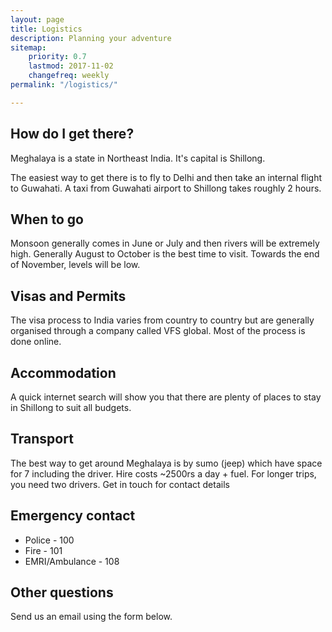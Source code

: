 ```yaml
---
layout: page
title: Logistics
description: Planning your adventure
sitemap:
    priority: 0.7
    lastmod: 2017-11-02
    changefreq: weekly
permalink: "/logistics/"

---
```


## How do I get there?
Meghalaya is a state in Northeast India. It's capital is Shillong.

The easiest way to get there is to fly to Delhi and then take an internal flight to Guwahati. A taxi from Guwahati airport to Shillong takes roughly 2 hours.

## When to go
Monsoon generally comes in June or July and then rivers will be extremely high. Generally August to October is the best time to visit. Towards the end of November, levels will be low.

## Visas and Permits
The visa process to India varies from country to country but are generally organised through a company called VFS global.
Most of the process is done online.

## Accommodation​
A quick internet search will show you that there are plenty of places to stay in Shillong to suit all budgets.

## Transport
The best way to get around Meghalaya is by sumo (jeep) which have space for 7 including the driver. Hire costs ~2500rs a day + fuel. For longer trips, you need two drivers.​
Get in touch for contact details

## Emergency contact
* Police - 100
* Fire - 101
* EMRI/Ambulance - 108

## Other questions
Send us an email using the form below.